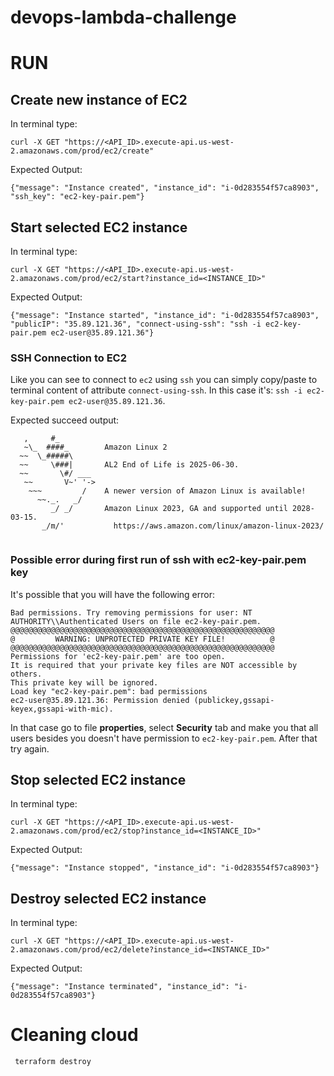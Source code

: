 # devops-lambda-challenge

# RUN

## Create new instance of EC2
In terminal type:
```
curl -X GET "https://<API_ID>.execute-api.us-west-2.amazonaws.com/prod/ec2/create"
```

Expected Output:
```
{"message": "Instance created", "instance_id": "i-0d283554f57ca8903", "ssh_key": "ec2-key-pair.pem"}
```

## Start selected EC2 instance
In terminal type:
```
curl -X GET "https://<API_ID>.execute-api.us-west-2.amazonaws.com/prod/ec2/start?instance_id=<INSTANCE_ID>"
```

Expected Output:
```
{"message": "Instance started", "instance_id": "i-0d283554f57ca8903", "publicIP": "35.89.121.36", "connect-using-ssh": "ssh -i ec2-key-pair.pem ec2-user@35.89.121.36"}
```

### SSH Connection to EC2

Like you can see to connect to `ec2` using `ssh` you can simply copy/paste to terminal content of attribute `connect-using-ssh`.
In this case it's: `ssh -i ec2-key-pair.pem ec2-user@35.89.121.36`.

Expected succeed output:

```
   ,     #_
   ~\_  ####_        Amazon Linux 2
  ~~  \_#####\
  ~~     \###|       AL2 End of Life is 2025-06-30.
  ~~       \#/ ___
   ~~       V~' '->
    ~~~         /    A newer version of Amazon Linux is available!
      ~~._.   _/
         _/ _/       Amazon Linux 2023, GA and supported until 2028-03-15.
       _/m/'           https://aws.amazon.com/linux/amazon-linux-2023/


```

### Possible error during first run of ssh with ec2-key-pair.pem key 
It's possible that you will have the following error:
```
Bad permissions. Try removing permissions for user: NT AUTHORITY\\Authenticated Users on file ec2-key-pair.pem.
@@@@@@@@@@@@@@@@@@@@@@@@@@@@@@@@@@@@@@@@@@@@@@@@@@@@@@@@@@@
@         WARNING: UNPROTECTED PRIVATE KEY FILE!          @
@@@@@@@@@@@@@@@@@@@@@@@@@@@@@@@@@@@@@@@@@@@@@@@@@@@@@@@@@@@
Permissions for 'ec2-key-pair.pem' are too open.
It is required that your private key files are NOT accessible by others.
This private key will be ignored.
Load key "ec2-key-pair.pem": bad permissions
ec2-user@35.89.121.36: Permission denied (publickey,gssapi-keyex,gssapi-with-mic).
```
In that case go to file **properties**, select **Security** tab and make you that all users besides you doesn't have permission to `ec2-key-pair.pem`.
After that try again.

## Stop selected EC2 instance
In terminal type:
```
curl -X GET "https://<API_ID>.execute-api.us-west-2.amazonaws.com/prod/ec2/stop?instance_id=<INSTANCE_ID>"
```

Expected Output:
```
{"message": "Instance stopped", "instance_id": "i-0d283554f57ca8903"}
```

## Destroy selected EC2 instance
In terminal type:
```
curl -X GET "https://<API_ID>.execute-api.us-west-2.amazonaws.com/prod/ec2/delete?instance_id=<INSTANCE_ID>"
```

Expected Output:
```
{"message": "Instance terminated", "instance_id": "i-0d283554f57ca8903"}
```

# Cleaning cloud

```shell
 terraform destroy
```